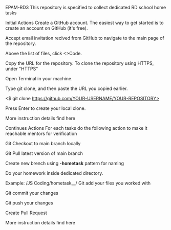 
EPAM-RD3
This repository is specified to collect dedicated RD school home tasks

Initial Actions
Create a GitHub account. The easiest way to get started is to create an account on GitHub (it's free).

Accept email invitation recived from GitHub to navigate to the main page of the repository.

Above the list of files, click <>Code.

Copy the URL for the repository. To clone the repository using HTTPS, under "HTTPS"

Open Terminal in your machine.

Type git clone, and then paste the URL you copied earlier.

<$ git clone https://github.com/YOUR-USERNAME/YOUR-REPOSITORY>

Press Enter to create your local clone.

More instruction details find here

Continues Actions
For each tasks do the following action to make it reachable mentors for verification

Git Checkout to main branch locally

Git Pull latest version of main branch

Create new brench using **<name-surname>-hometask<ID>** pattern for naming

Do your homework inside dedicated directory.

Example: /JS Coding/hometask_<ID>_<moduleName>/<name-surname>
Git add your files you worked with

Git commit your changes

Git push your changes

Create Pull Request

More instruction details find here











